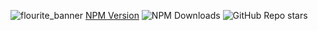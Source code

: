![flourite_banner](https://github.com/user-attachments/assets/b4db009d-4237-427d-9a77-4217992a36fa)
[NPM Version](https://img.shields.io/npm/v/:@pickle-string/fluorite-stack) ![NPM Downloads](https://img.shields.io/npm/:interval/:@pickle-string/fluorite-stack) ![GitHub Repo stars](https://img.shields.io/github/stars/:PickleOnAString/:FlouriteTemplate)
